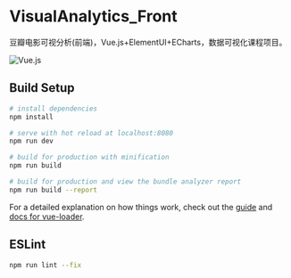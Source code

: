 # VisualAnalytics_Front

豆瓣电影可视分析(前端)，Vue.js+ElementUI+ECharts，数据可视化课程项目。

![Vue.js](https://img.shields.io/badge/Vue.js-2.9.6-brightgreen.svg)

## Build Setup

``` bash
# install dependencies
npm install

# serve with hot reload at localhost:8080
npm run dev

# build for production with minification
npm run build

# build for production and view the bundle analyzer report
npm run build --report
```

For a detailed explanation on how things work, check out the [guide](http://vuejs-templates.github.io/webpack/) and [docs for vue-loader](http://vuejs.github.io/vue-loader).

## ESLint

```bash
npm run lint --fix
```